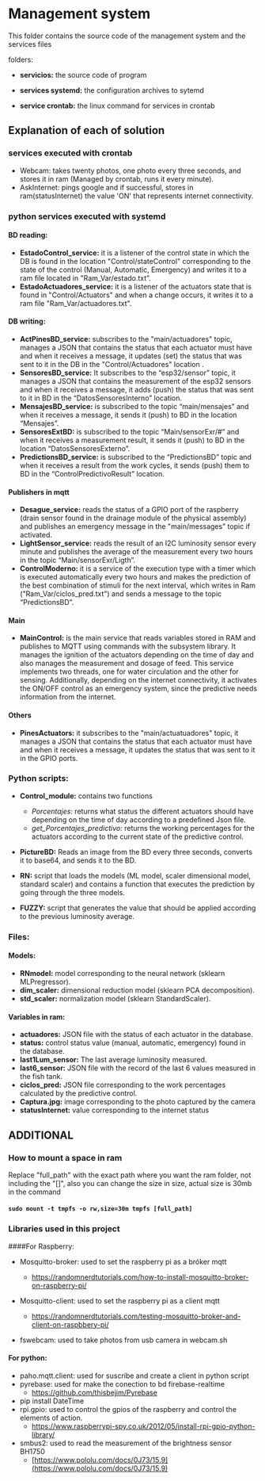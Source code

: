 # Management system

This folder contains the source code of the management system and the services files

folders: 

- **servicios:** the source code of program

- **services systemd:** the configuration archives to sytemd

- **service crontab:** the linux command for services in crontab

## Explanation of each of solution

### services executed with crontab
- Webcam: takes twenty photos, one photo every three seconds, and stores it in ram (Managed by crontab, runs it every minute).
- AskInternet: pings google and if successful, stores in ram(statusInternet) the value 'ON' that represents internet connectivity.

### python services executed with systemd
#### BD reading:
- **EstadoControl_service:** it is a listener of the control state in which the DB is found in the location "Control/stateControl" corresponding to the state of the control (Manual, Automatic, Emergency) and writes it to a ram file located in "Ram_Var/estado.txt”.
- **EstadoActuadores_service:** it is a listener of the actuators state that is found in "Control/Actuators" and when a change occurs, it writes it to a ram file "Ram_Var/actuadores.txt".
#### DB writing:
- **ActPinesBD_service:** subscribes to the "main/actuadores" topic, manages a JSON that contains the status that each actuator must have and when it receives a message, it updates (set) the status that was sent to it in the DB in the "Control/Actuadores" location .
- **SensoresBD_service:** It subscribes to the “esp32/sensor” topic, it manages a JSON that contains the measurement of the esp32 sensors and when it receives a message, it adds (push) the status that was sent to it in BD in the “DatosSensoresInterno” location.
- **MensajesBD_service:** is subscribed to the topic “main/mensajes” and when it receives a message, it sends it (push) to BD in the location “Mensajes”.
- **SensoresExtBD:** is subscribed to the topic “Main/sensorExr/#“ and when it receives a measurement result, it sends it (push) to BD in the location “DatosSensoresExterno”.
- **PredictionsBD_service:** is subscribed to the “PredictionsBD” topic and when it receives a result from the work cycles, it sends (push) them to BD in the “ControlPredictivoResult” location.
#### Publishers in mqtt
- **Desague_service:** reads the status of a GPIO port of the raspberry (drain sensor found in the drainage module of the physical assembly) and publishes an emergency message in the "main/messages" topic if activated.
- **LightSensor_service:** reads the result of an I2C luminosity sensor every minute and publishes the average of the measurement every two hours in the topic “Main/sensorExr/Ligth”.
- **ControlModerno:** it is a service of the execution type with a timer which is executed automatically every two hours and makes the prediction of the best combination of stimuli for the next interval, which writes in Ram ("Ram_Var/ciclos_pred.txt") and sends a message to the topic “PredictionsBD”.

#### Main
- **MainControl:** is the main service that reads variables stored in RAM and publishes to MQTT using commands with the subsystem library. It manages the ignition of the actuators depending on the time of day and also manages the measurement and dosage of feed. This service implements two threads, one for water circulation and the other for sensing. Additionally, depending on the internet connectivity, it activates the ON/OFF control as an emergency system, since the predictive needs information from the internet.
#### Others
- **PinesActuators:** it subscribes to the "main/actuatuadores" topic, it manages a JSON that contains the status that each actuator must have and when it receives a message, it updates the status that was sent to it in the GPIO ports.

### Python scripts:
- **Control_module:** contains two functions
  - *Porcentajes:* returns what status the different actuators should have depending on the time of day according to a predefined Json file.
  - *get_Porcentajes_predictivo:* returns the working percentages for the actuators according to the current state of the predictive control.

- **PictureBD:** Reads an image from the BD every three seconds, converts it to base64, and sends it to the BD.

- **RN:** script that loads the models (ML model, scaler dimensional model, standard scaler) and contains a function that executes the prediction by going through the three models.
- **FUZZY:** script that generates the value that should be applied according to the previous luminosity average.

### Files:
#### Models:
- **RNmodel:** model corresponding to the neural network (sklearn MLPregressor).
- **dim_scaler:** dimensional reduction model (sklearn PCA decomposition).
- **std_scaler:** normalization model (sklearn StandardScaler).

#### Variables in ram:
- **actuadores:** JSON file with the status of each actuator in the database.
- **status:** control status value (manual, automatic, emergency) found in the database.
- **last1Lum_sensor:** The last average luminosity measured.
- **last6_sensor:** JSON file with the record of the last 6 values measured in the fish tank.
- **ciclos_pred:** JSON file corresponding to the work percentages calculated by the predictive control.
- **Captura.jpg:** image corresponding to the photo captured by the camera
- **statusInternet:** value corresponding to the internet status

## ADDITIONAL

### How to mount a space in ram
Replace "full_path" with the exact path where you want the ram folder, not including the "[]", also you can change the size in size, actual size is 30mb in the command
#### `sudo mount -t tmpfs -o rw,size=30m tmpfs [full_path]` 


### Libraries used in this project

####For Raspberry:

- Mosquitto-broker: used to set the raspberry pi as a bróker mqtt 
  - https://randomnerdtutorials.com/how-to-install-mosquitto-broker-on-raspberry-pi/

- Mosquitto-client: used to set the raspberry pi as a client mqtt
  - https://randomnerdtutorials.com/testing-mosquitto-broker-and-client-on-raspbbery-pi/

- fswebcam: used to take photos from usb camera in webcam.sh

#### For python:

- paho.mqtt.client: used for suscribe and create a client in python script
- pyrebase: used for make the conection to bd firebase-realtime
  - https://github.com/thisbejim/Pyrebase
- pip install DateTime
- rpi.gpio: used to control the gpios of the raspberry and control the elements of action.
  - https://www.raspberrypi-spy.co.uk/2012/05/install-rpi-gpio-python-library/
- smbus2: used to read the measurement of the brightness sensor BH1750
  - [https://www.pololu.com/docs/0J73/15.9](https://www.pololu.com/docs/0J73/15.9)
 
